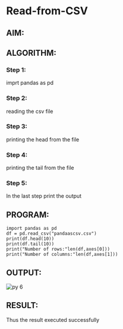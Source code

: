 # Read-from-CSV

## AIM:

## ALGORITHM:

### Step 1:
imprt pandas as pd

### Step 2:
reading the csv file

### Step 3:
printing the head from the file

### Step 4:
printing the tail from the file

### Step 5:
In the last step print the output

## PROGRAM:
```
import pandas as pd
df = pd.read_csv("pandaascsv.csv")
print(df.head(10))
print(df.tail(10))
print("Number of rows:"len(df,axes[0]))
print("Number of columns:"len(df,axes[1]))
```

## OUTPUT:
![py 6](https://user-images.githubusercontent.com/118679883/214850847-66c44c38-7c94-44cb-a8be-ba090432949e.jpeg)


## RESULT:
Thus the result executed successfully
